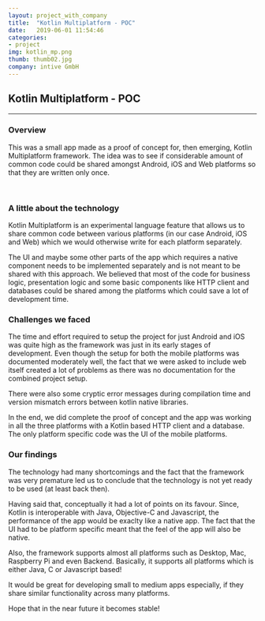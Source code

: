 ```yaml
---
layout: project_with_company
title:  "Kotlin Multiplatform - POC"
date:   2019-06-01 11:54:46
categories:
- project
img: kotlin_mp.png
thumb: thumb02.jpg
company: intive GmbH
---
```

## Kotlin Multiplatform - POC
------------

### Overview
This was a small app made as a proof of concept for, then emerging, Kotlin Multiplatform framework. The idea was to see if considerable amount of common code could be shared amongst Android, iOS and Web platforms so that they are written only once.

<br>

### A little about the technology
Kotlin Multiplatform is an experimental language feature that allows us to share common code between various platforms (in our case Android, iOS and Web) which we would otherwise write for each platform separately.

The UI and maybe some other parts of the app which requires a native component needs to be implemented separately and is not meant to be shared with this approach. We believed that most of the code for business logic, presentation logic and some basic components like HTTP client and databases could be shared among the platforms which could save a lot of development time.

### Challenges we faced
The time and effort required to setup the project for just Android and iOS was quite high as the framework was just in its early stages of development. Even though the setup for both the mobile platforms was documented moderately well, the fact that we were asked to include web itself created a lot of problems as there was no documentation for the combined project setup.

There were also some cryptic error messages during compilation time and version mismatch errors between kotlin native libraries.

In the end, we did complete the proof of concept and the app was working in all the three platforms with a Kotlin based HTTP client and a database. The only platform specific code was the UI of the mobile platforms.

### Our findings
The technology had many shortcomings and the fact that the framework was very premature led us to conclude that the technology is not yet ready to be used (at least back then).

Having said that, conceptually it had a lot of points on its favour. Since, Kotlin is interoperable with Java, Objective-C and Javascript, the performance of the app would be exaclty like a native app. The fact that the UI had to be platform specific meant that the feel of the app will also be native.

Also, the framework supports almost all platforms such as Desktop, Mac, Raspberry Pi and even Backend. Basically, it supports all platforms which is either Java, C or Javascript based!

It would be great for developing small to medium apps especially, if they share similar functionality across many platforms.

Hope that in the near future it becomes stable!